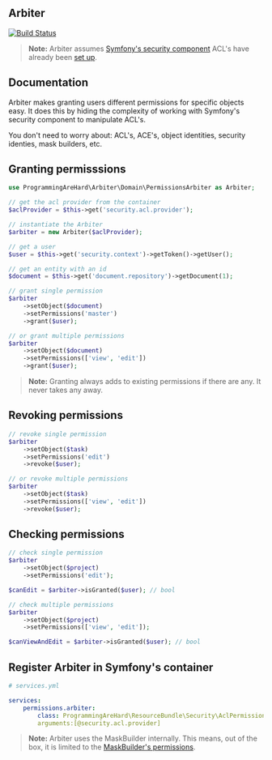 ## Arbiter

[![Build Status](https://travis-ci.org/dadamssg/Arbiter.svg?branch=master)](https://travis-ci.org/dadamssg/Arbiter)

> **Note:** Arbiter assumes [Symfony's security component](https://packagist.org/packages/symfony/security) ACL's have already been [set up](http://symfony.com/doc/current/cookbook/security/acl.html).

## Documentation

Arbiter makes granting users different permissions for specific objects easy. It does this by hiding the complexity of working with Symfony's security component to manipulate ACL's.

You don't need to worry about: ACL's, ACE's, object identities, security identies, mask builders, etc. 

## Granting permisssions

```php
use ProgrammingAreHard\Arbiter\Domain\PermissionsArbiter as Arbiter;

// get the acl provider from the container
$aclProvider = $this->get('security.acl.provider');

// instantiate the Arbiter
$arbiter = new Arbiter($aclProvider);

// get a user
$user = $this->get('security.context')->getToken()->getUser();

// get an entity with an id
$document = $this->get('document.repository')->getDocument(1);

// grant single permission
$arbiter
    ->setObject($document)
    ->setPermissions('master')
    ->grant($user);

// or grant multiple permissions
$arbiter
    ->setObject($document)
    ->setPermissions(['view', 'edit'])
    ->grant($user);
```

> **Note:** Granting always adds to existing permissions if there are any. It never takes any away.

## Revoking permissions

```php
// revoke single permission
$arbiter
    ->setObject($task)
    ->setPermissions('edit')
    ->revoke($user);

// or revoke multiple permissions
$arbiter
    ->setObject($task)
    ->setPermissions(['view', 'edit'])
    ->revoke($user);
```

## Checking permissions

```php
// check single permission
$arbiter
    ->setObject($project)
    ->setPermissions('edit');

$canEdit = $arbiter->isGranted($user); // bool

// check multiple permissions
$arbiter
    ->setObject($project)
    ->setPermissions(['view', 'edit']);

$canViewAndEdit = $arbiter->isGranted($user); // bool
```

## Register Arbiter in Symfony's container

```yml
# services.yml

services:
    permissions.arbiter:
        class: ProgrammingAreHard\ResourceBundle\Security\AclPermissionsArbiter
        arguments:[@security.acl.provider]
```

> **Note:** Arbiter uses the MaskBuilder internally. This means, out of the box, it is limited to the [MaskBuilder's permissions](https://github.com/symfony/Security/blob/master/Acl/Permission/MaskBuilder.php#L20).